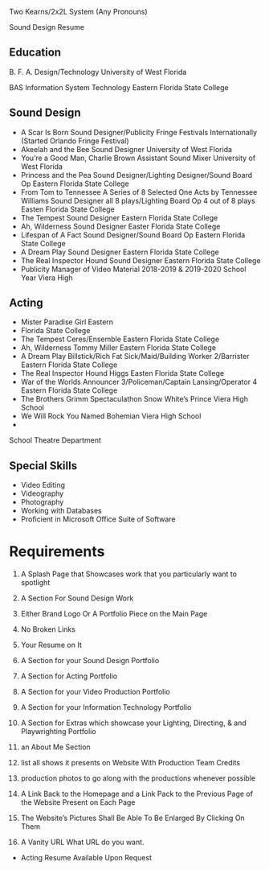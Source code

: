 Two Kearns/2x2L System
(Any Pronouns)

Sound Design Resume

## Education
B. F. A. Design/Technology University of West Florida

BAS Information System Technology Eastern Florida State College

## Sound Design
 - A Scar Is Born Sound Designer/Publicity Fringe Festivals Internationally (Started Orlando Fringe Festival)
 - Akeelah and the Bee Sound Designer University of West Florida
 - You’re a Good Man, Charlie Brown Assistant Sound Mixer University of West Florida
 - Princess and the Pea Sound Designer/Lighting Designer/Sound Board Op Eastern Florida State College
 - From Tom to Tennessee A Series of 8 Selected One Acts by Tennessee Williams Sound Designer all 8 plays/Lighting Board Op 4 out of 8 plays Easten Florida State College
 - The Tempest Sound Designer Eastern Florida State College
 - Ah, Wilderness Sound Designer Easter Florida State College
 - Lifespan of A Fact Sound Designer/Sound Board Op Eastern Florida State College
 - A Dream Play Sound Designer Eastern Florida State College
 - The Real Inspector Hound Sound Designer Eastern Florida State College
 - Publicity Manager of Video Material 2018-2019 &amp; 2019-2020 School Year Viera High
 
## Acting

 - Mister Paradise Girl Eastern 
 - Florida State College
 - The Tempest Ceres/Ensemble Eastern Florida State College
 - Ah, Wilderness Tommy Miller Eastern Florida State College
 - A Dream Play Billstick/Rich Fat Sick/Maid/Building Worker 2/Barrister Eastern Florida State College
 - The Real Inspector Hound Higgs Easten Florida State College
 - War of the Worlds Announcer 3/Policeman/Captain Lansing/Operator 4 Eastern Florida State College
 - The Brothers Grimm Spectaculathon Snow White’s Prince Viera High School
 - We Will Rock You Named Bohemian Viera High School
 - 
School Theatre Department

## Special Skills

- Video Editing
- Videography
- Photography
- Working with Databases
- Proficient in Microsoft Office Suite of Software

# Requirements

1.	 A Splash Page that Showcases work that you particularly want to spotlight
2.	 A Section For Sound Design Work
3.	 Either Brand Logo Or A Portfolio Piece on the Main Page
4.	 No Broken Links
5.	 Your Resume on It
6.	 A Section for your Sound Design Portfolio
7.	 A Section for Acting Portfolio
8.	 A Section for your Video Production Portfolio
9.	 A Section for your Information Technology Portfolio
10.	 A Section for Extras which showcase your Lighting, Directing, & and Playwrighting Portfolio
11.	 an About Me Section
12.	 list all shows it presents on Website With Production Team Credits
13.	 production photos to go along with the productions whenever possible
14.	 A Link Back to the Homepage and a Link Pack to the Previous Page of the Website Present on Each Page
15.	The Website’s Pictures Shall Be Able To Be Enlarged By Clicking On Them

16.	 A Vanity URL
        What URL do you want. 
- Acting Resume Available Upon Request
